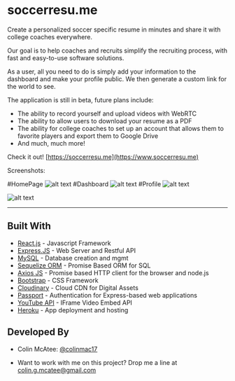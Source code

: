# soccerresu.me

Create a personalized soccer specific resume in minutes and share it with college coaches everywhere.

Our goal is to help coaches and recruits simplify the recruiting process, with fast and easy-to-use software solutions.

As a user, all you need to do is simply add your information to the dashboard and make your profile public. We then generate a custom link for the world to see.

The application is still in beta, future plans include:
 * The ability to record yourself and upload videos with WebRTC
 * The ability to allow users to download your resume as a PDF
 * The ability for college coaches to set up an account that allows them to favorite players and export them to Google Drive
 * And much, much more!

 Check it out! [https://soccerresu.me](https://www.soccerresu.me)

Screenshots:

#HomePage
![alt text](https://res.cloudinary.com/soccerresume/image/upload/v1508449366/Screen_Shot_2017-10-19_at_4.41.07_PM_mjomff.png)
#Dashboard
![alt text](https://res.cloudinary.com/soccerresume/image/upload/v1508449350/Screen_Shot_2017-10-19_at_4.41.30_PM_crkqia.png)
#Profile
![alt text](https://res.cloudinary.com/soccerresume/image/upload/v1508449359/Screen_Shot_2017-10-19_at_4.40.45_PM_x0njwf.png)

![alt text](https://res.cloudinary.com/soccerresume/image/upload/v1508449356/Screen_Shot_2017-10-19_at_4.40.59_PM_gqm4kc.png)


----------------------------------------------------------------------------------------
## Built With

* [React.js](https://reactjs.org/) - Javascript Framework
* [Express.JS](https://expressjs.com/) - Web Server and Restful API
* [MySQL](https://www.mysql.com/) - Database creation and mgmt
* [Sequelize ORM](http://docs.sequelizejs.com/) - Promise Based ORM for SQL
* [Axios JS](https://github.com/axios/axios) - Promise based HTTP client for the browser and node.js
* [Bootstrap](https://getbootstrap.com/docs/3.3/css/) - CSS Framework
* [Cloudinary](https://cloudinary.com/) - Cloud CDN for Digital Assets
* [Passport](http://passportjs.org/) - Authentication for Express-based web applications
* [YouTube API](https://developers.google.com/youtube/player_parameters) - IFrame Video Embed API
* [Heroku](https://www.heroku.com/) - App deployment and hosting

## Developed By

* Colin McAtee: [@colinmac17](https://github.com/colinmac17) 

* Want to work with me on this project? Drop me a line at colin.g.mcatee@gmail.com
 

